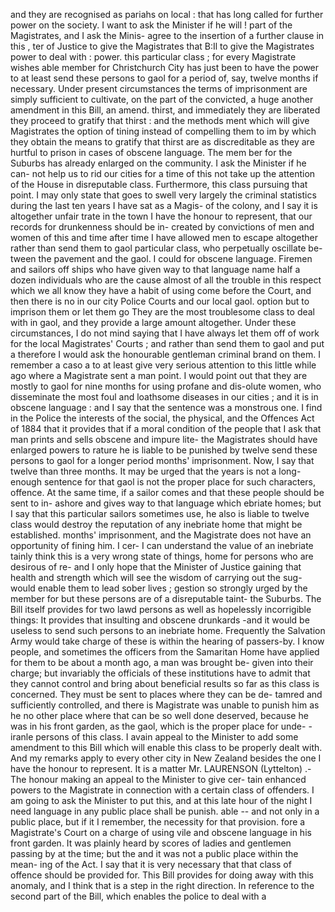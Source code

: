 and they are recognised as pariahs on local : that has long called for further power on the society. I want to ask the Minister if he will ! part of the Magistrates, and I ask the Minis- agree to the insertion of a further clause in this , ter of Justice to give the Magistrates that B:Il to give the Magistrates power to deal with : power. this particular class ; for every Magistrate wishes able member for Christchurch City has just been to have the power to at least send these persons to gaol for a period of, say, twelve months if necessary. Under present circumstances the terms of imprisonment are simply sufficient to cultivate, on the part of the convicted, a huge another amendment in this Bill, an amend. thirst, and immediately they are liberated they proceed to gratify that thirst : and the methods ment which will give Magistrates the option of tining instead of compelling them to im by which they obtain the means to gratify that thirst are as discreditable as they are hurtful to prison in cases of obscene language. The mem ber for the Suburbs has already enlarged on the community. I ask the Minister if he can- not help us to rid our cities for a time of this not take up the attention of the House in disreputable class. Furthermore, this class pursuing that point. I may only state that goes to swell very largely the criminal statistics during the last ten years I have sat as a Magis- of the colony, and I say it is altogether unfair trate in the town I have the honour to represent, that our records for drunkenness should be in- created by convictions of men and women of this and time after time I have allowed men to escape altogether rather than send them to gaol particular class, who perpetually oscillate be- tween the pavement and the gaol. I could for obscene language. Firemen and sailors off ships who have given way to that language name half a dozen individuals who are the cause almost of all the trouble in this respect which we all know they have a habit of using come before the Court, and then there is no in our city Police Courts and our local gaol. option but to imprison them or let them go They are the most troublesome class to deal with in gaol, and they provide a large amount altogether. Under these circumstances, I do not mind saying that I have always let them off of work for the local Magistrates' Courts ; and rather than send them to gaol and put a therefore I would ask the honourable gentleman criminal brand on them. I remember a caso a to at least give very serious attention to this little while ago where a Magistrate sent a man point. I would point out that they are mostly to gaol for nine months for using profane and dis-olute women, who disseminate the most foul and loathsome diseases in our cities ; and it is in obscene language : and I say that the sentence was a monstrous one. I find in the Police the interests of the social, the physical, and the Offences Act of 1884 that it provides that if a moral condition of the people that I ask that man prints and sells obscene and impure lite- the Magistrates should have enlarged powers to rature he is liable to be punished by twelve send these persons to gaol for a longer period months' imprisonment. Now, I say that twelve than three months. It may be urged that the years is not a long-enough sentence for that gaol is not the proper place for such characters, offence. At the same time, if a sailor comes and that these people should be sent to in- ashore and gives way to that language which ebriate homes; but I say that this particular sailors sometimes use, he also is liable to twelve class would destroy the reputation of any inebriate home that might be established. months' imprisonment, and the Magistrate does not have an opportunity of fining him. I cer- I can understand the value of an inebriate tainly think this is a very wrong state of things, home for persons who are desirous of re- and I only hope that the Minister of Justice gaining that health and strength which will see the wisdom of carrying out the sug- would enable them to lead sober lives ; gestion so strongly urged by the member for but these persons are of a disreputable taint- the Suburbs. The Bill itself provides for two lawd persons as well as hopelessly incorrigible things: It provides that insulting and obscene drunkards -and it would be useless to send such persons to an inebriate home. Frequently the Salvation Army would take charge of these is within the hearing of passers-by. I know people, and sometimes the officers from the Samaritan Home have applied for them to be about a month ago, a man was brought be- given into their charge; but invariably the officials of these institutions have to admit that they cannot control and bring about beneficial results so far as this class is concerned. They must be sent to places where they can be de- tamred and sufficiently controlled, and there is Magistrate was unable to punish him as he no other place where that can be so well done deserved, because he was in his front garden, as the gaol, which is the proper place for unde- -iranle persons of this class. I avain appeal to the Minister to add some amendment to this Bill which will enable this class to be properly dealt with. And my remarks apply to every other city in New Zealand besides the one I have the honour to represent. It is a matter Mr. LAURENSON (Lyttelton) .- The honour making an appeal to the Minister to give cer- tain enhanced powers to the Magistrate in connection with a certain class of offenders. I am going to ask the Minister to put this, and at this late hour of the night I need language in any public place shall be punish. able -- and not only in a public place, but if it I remember, the necessity for that provision. fore a Magistrate's Court on a charge of using vile and obscene language in his front garden. It was plainly heard by scores of ladies and gentlemen passing by at the time; but the and it was not a public place within the mean- ing of the Act. I say that it is very necessary that that class of offence should be provided for. This Bill provides for doing away with this anomaly, and I think that is a step in the right direction. In reference to the second part of the Bill, which enables the police to deal with a 